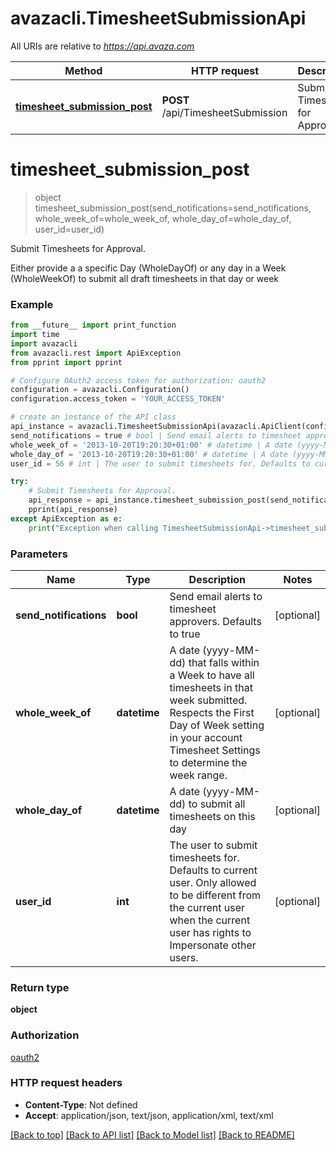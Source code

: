 # avazacli.TimesheetSubmissionApi

All URIs are relative to *https://api.avaza.com*

Method | HTTP request | Description
------------- | ------------- | -------------
[**timesheet_submission_post**](TimesheetSubmissionApi.md#timesheet_submission_post) | **POST** /api/TimesheetSubmission | Submit Timesheets for Approval.


# **timesheet_submission_post**
> object timesheet_submission_post(send_notifications=send_notifications, whole_week_of=whole_week_of, whole_day_of=whole_day_of, user_id=user_id)

Submit Timesheets for Approval.

Either provide a a specific Day (WholeDayOf) or any day in a Week (WholeWeekOf) to submit all draft timesheets in that day or week

### Example
```python
from __future__ import print_function
import time
import avazacli
from avazacli.rest import ApiException
from pprint import pprint

# Configure OAuth2 access token for authorization: oauth2
configuration = avazacli.Configuration()
configuration.access_token = 'YOUR_ACCESS_TOKEN'

# create an instance of the API class
api_instance = avazacli.TimesheetSubmissionApi(avazacli.ApiClient(configuration))
send_notifications = true # bool | Send email alerts to timesheet approvers. Defaults to true (optional)
whole_week_of = '2013-10-20T19:20:30+01:00' # datetime | A date (yyyy-MM-dd) that falls within  a Week to have all timesheets in that week submitted. Respects the First Day of Week setting in your account Timesheet Settings to determine the week range. (optional)
whole_day_of = '2013-10-20T19:20:30+01:00' # datetime | A date (yyyy-MM-dd) to submit all timesheets on this day (optional)
user_id = 56 # int | The user to submit timesheets for. Defaults to current user. Only allowed to be different from the current user when the current user has rights to Impersonate other users. (optional)

try:
    # Submit Timesheets for Approval.
    api_response = api_instance.timesheet_submission_post(send_notifications=send_notifications, whole_week_of=whole_week_of, whole_day_of=whole_day_of, user_id=user_id)
    pprint(api_response)
except ApiException as e:
    print("Exception when calling TimesheetSubmissionApi->timesheet_submission_post: %s\n" % e)
```

### Parameters

Name | Type | Description  | Notes
------------- | ------------- | ------------- | -------------
 **send_notifications** | **bool**| Send email alerts to timesheet approvers. Defaults to true | [optional] 
 **whole_week_of** | **datetime**| A date (yyyy-MM-dd) that falls within  a Week to have all timesheets in that week submitted. Respects the First Day of Week setting in your account Timesheet Settings to determine the week range. | [optional] 
 **whole_day_of** | **datetime**| A date (yyyy-MM-dd) to submit all timesheets on this day | [optional] 
 **user_id** | **int**| The user to submit timesheets for. Defaults to current user. Only allowed to be different from the current user when the current user has rights to Impersonate other users. | [optional] 

### Return type

**object**

### Authorization

[oauth2](../README.md#oauth2)

### HTTP request headers

 - **Content-Type**: Not defined
 - **Accept**: application/json, text/json, application/xml, text/xml

[[Back to top]](#) [[Back to API list]](../README.md#documentation-for-api-endpoints) [[Back to Model list]](../README.md#documentation-for-models) [[Back to README]](../README.md)

